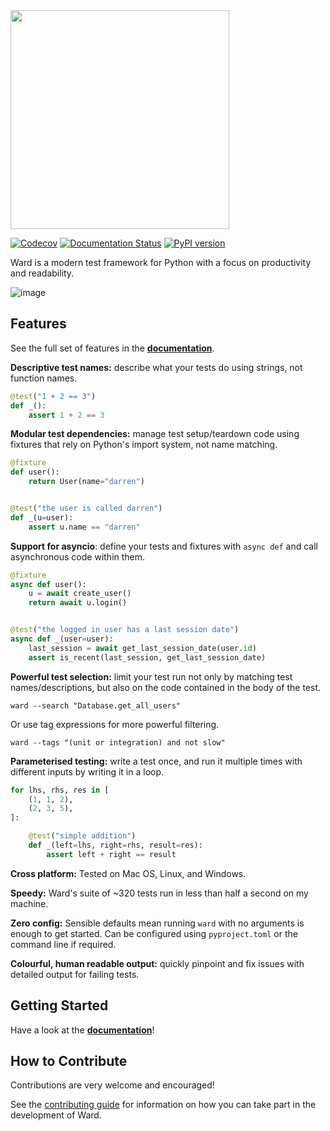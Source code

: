 <img src="https://user-images.githubusercontent.com/5740731/119056107-085c6900-b9c2-11eb-9699-f54ef4945623.png" width="350px">

[![Codecov](https://codecov.io/gh/darrenburns/ward/branch/master/graph/badge.svg)](https://codecov.io/gh/darrenburns/ward)
[![Documentation Status](https://readthedocs.org/projects/ward/badge/?version=latest)](https://ward.readthedocs.io/en/latest/?badge=latest)
[![PyPI version](https://badge.fury.io/py/ward.svg)](https://badge.fury.io/py/ward)

Ward is a modern test framework for Python with a focus on productivity and readability.

<img alt="image" src="https://user-images.githubusercontent.com/5740731/118399779-a795ff00-b656-11eb-8fca-4ceb03151f3e.png">

## Features

See the full set of features in the [**documentation**](https://ward.readthedocs.io).

**Descriptive test names:** describe what your tests do using strings, not function names.
```python
@test("1 + 2 == 3")
def _():
    assert 1 + 2 == 3
```

**Modular test dependencies:** manage test setup/teardown code using fixtures that rely on Python's import system, not
name matching.
```python
@fixture
def user():
    return User(name="darren")


@test("the user is called darren")
def _(u=user):
    assert u.name == "darren"
```

**Support for asyncio**: define your tests and fixtures with `async def` and call asynchronous code within them.

```python
@fixture
async def user():
    u = await create_user()
    return await u.login()


@test("the logged in user has a last session date")
async def _(user=user):
    last_session = await get_last_session_date(user.id)
    assert is_recent(last_session, get_last_session_date)
```

**Powerful test selection:** limit your test run not only by matching test names/descriptions, but also on the code
contained in the body of the test.
```
ward --search "Database.get_all_users"
```
Or use tag expressions for more powerful filtering.
```
ward --tags "(unit or integration) and not slow"
```

**Parameterised testing:** write a test once, and run it multiple times with different inputs by writing it in a loop.
```python
for lhs, rhs, res in [
    (1, 1, 2),
    (2, 3, 5),
]:

    @test("simple addition")
    def _(left=lhs, right=rhs, result=res):
        assert left + right == result
```

**Cross platform:** Tested on Mac OS, Linux, and Windows.

**Speedy:** Ward's suite of ~320 tests run in less than half a second on my machine.

**Zero config:** Sensible defaults mean running `ward` with no arguments is enough to get started. Can be configured using `pyproject.toml` or the command line if required.

**Colourful, human readable output:** quickly pinpoint and fix issues with detailed output for failing tests.

## Getting Started

Have a look at the [**documentation**](https://ward.readthedocs.io)!

## How to Contribute

Contributions are very welcome and encouraged!

See the [contributing guide](.github/CONTRIBUTING.md) for information on how you can take part in the development of Ward.
